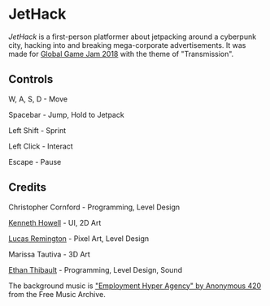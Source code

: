 # JetHack

_JetHack_ is a first-person platformer about jetpacking around a cyberpunk city, hacking into and breaking mega-corporate advertisements. It was made for [Global Game Jam 2018](https://globalgamejam.org/) with the theme of "Transmission".

## Controls

W, A, S, D - Move

Spacebar - Jump, Hold to Jetpack

Left Shift - Sprint

Left Click - Interact

Escape - Pause

## Credits

Christopher Cornford - Programming, Level Design

[Kenneth Howell](https://www.kennethhowell.design/) - UI, 2D Art

[Lucas Remington](https://lucasremington.github.io/) - Pixel Art, Level Design

Marissa Tautiva - 3D Art

[Ethan Thibault](http://ethanthibault.com/) - Programming, Level Design, Sound

The background music is ["Employment Hyper Agency" by Anonymous 420](http://freemusicarchive.org/music/Anonymous420/__________________________________________/) from the Free Music Archive.